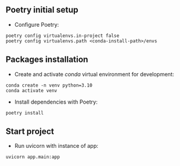 ## Poetry initial setup
- Configure Poetry:

```shell
poetry config virtualenvs.in-project false
poetry config virtualenvs.path <conda-install-path>/envs
```

## Packages installation
- Create and activate *conda* virtual environment for development:

```shell
conda create -n venv python=3.10
conda activate venv
```

- Install dependencies with Poetry:

```shell
poetry install
```
## Start project
- Run uvicorn with instance of app:

```shell
uvicorn app.main:app 
```